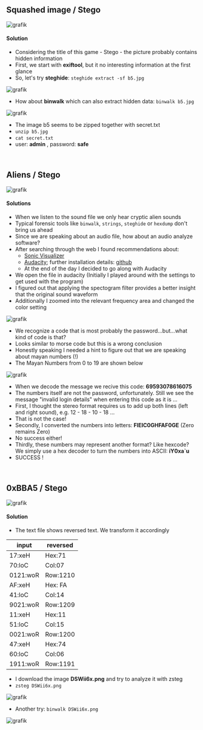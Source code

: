 ## Squashed image / Stego

![grafik](https://user-images.githubusercontent.com/84674087/134044679-3a62b1d5-db2f-4c7f-8701-9f4873340b7e.png)

#### Solution
- Considering the title of this game - Stego - the picture probably contains hidden information
- First, we start with **exiftool**, but it no interesting information at the first glance
- So, let's try **steghide**: `steghide extract -sf b5.jpg`

![grafik](https://user-images.githubusercontent.com/84674087/134047514-485db8d4-1bb1-4232-b3be-7493e418b2bc.png)

- How about **binwalk** which can also extract hidden data: `binwalk b5.jpg`

![grafik](https://user-images.githubusercontent.com/84674087/134047623-4a5e0a94-506d-493c-a5a3-a57bb03811ba.png)

- The image b5 seems to be zipped together with secret.txt
- `unzip b5.jpg`
- `cat secret.txt`
- user: **admin** , password: **safe** 

<br />

## Aliens / Stego

![grafik](https://user-images.githubusercontent.com/84674087/136847842-4b6d98a1-e422-42ba-b73d-dd60390a6ae0.png)

#### Solutions
- When we listen to the sound file we only hear cryptic alien sounds
- Typical forensic tools like `binwalk`, `strings`, `steghide` or `hexdump` don't bring us ahead
- Since we are speaking about an audio file, how about an audio analyze software?
- After searching through the web I found recommendations about:
   - [Sonic Visualizer](https://sonicvisualiser.org/download.html)
   - [Audacity](https://www.audacityteam.org/); further installation details: [github](https://github.com/audacity/audacity/blob/master/BUILDING.md)
   - At the end of the day I decided to go along with Audacity
- We open the file in audacity (Initially I played around with the settings to get used with the program)
- I figured out that applying the spectogram filter provides a better insight that the original sound waveform
- Additionally I zoomed into the relevant frequency area and changed the color setting

![grafik](https://user-images.githubusercontent.com/84674087/138738405-de0f8080-8895-4ada-bb28-9dbfa51b2cec.png)

- We recognize a code that is most probably the password...but...what kind of code is that?
- Looks similar to morse code but this is a wrong conclusion
- Honestly speaking I needed a hint to figure out that we are speaking about mayan numbers (!)
- The Mayan Numbers from 0 to 19 are shown below

![grafik](https://user-images.githubusercontent.com/84674087/138738457-48940187-8610-4c98-9072-45ac40d4d7fd.png)

- When we decode the message we recive this code: **69593078616075**
- The numbers itself are not the password, unfortunately. Still we see the message "invalid login details" when entering this code as it is ...
- First, I thought the stereo format requires us to add up both lines (left and right sound), e.g. 12 - 18 - 10 - 18 ...
- That is not the case!
- Secondly, I converted the numbers into letters: **FIEIC0GHFAF0GE**  (Zero remains Zero)
- No success either!
- Thirdly, these numbers may represent another format? Like hexcode? We simply use a hex decoder to turn the numbers into ASCII: **iY0xa`u**
- SUCCESS !


<br />

## 0xBBA5 / Stego

![grafik](https://user-images.githubusercontent.com/84674087/142041047-4e5e61b6-1e7f-4356-9f9d-cc596b3126e3.png)

#### Solution
- The text file shows reversed text. We transform it accordingly

input | reversed
----- | --------
17:xeH | Hex:71
70:loC | Col:07
0121:woR | Row:1210
AF:xeH | Hex: FA
41:loC | Col:14 
9021:woR | Row:1209
11:xeH | Hex:11
51:loC | Col:15
0021:woR | Row:1200
47:xeH | Hex:74
60:loC | Col:06
1911:woR | Row:1191

- I download the image **DSWii6x.png** and try to analyze it with zsteg
- `zsteg DSWii6x.png`

![grafik](https://user-images.githubusercontent.com/84674087/142044248-f0ae8659-4085-4b6a-b1df-ad2f63d5da34.png)

- Another try: `binwalk DSWii6x.png`

![grafik](https://user-images.githubusercontent.com/84674087/142044478-94043a93-8d1a-4072-88fb-8c1f48497af9.png)

<br />
